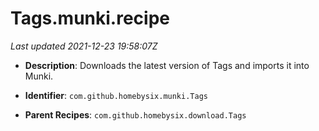 # Tags.munki.recipe

_Last updated 2021-12-23 19:58:07Z_

- **Description**: Downloads the latest version of Tags and imports it into Munki.

- **Identifier**: `com.github.homebysix.munki.Tags`

- **Parent Recipes**: `com.github.homebysix.download.Tags`